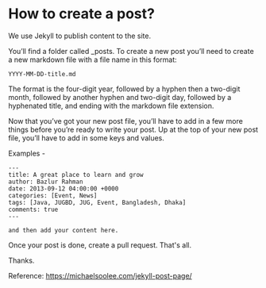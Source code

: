 # How to create a post? 

We use Jekyll to publish content to the site.  

You’ll find a folder called _posts. To create a new post you’ll need to create a new markdown file with a file name in this format:

`YYYY-MM-DD-title.md`

The format is the four-digit year, followed by a hyphen then a two-digit month, followed by another hyphen and two-digit day, followed by a hyphenated title, and ending with the markdown file extension.

Now that you’ve got your new post file, you’ll have to add in a few more things before you’re ready to write your post. Up at the top of your new post file, you’ll have to add in some keys and values. 

Examples -

````
---
title: A great place to learn and grow
author: Bazlur Rahman
date: 2013-09-12 04:00:00 +0000
categories: [Event, News]
tags: [Java, JUGBD, JUG, Event, Bangladesh, Dhaka]
comments: true
---

and then add your content here. 

````

Once your post is done, create a pull request. That's all.


Thanks. 


Reference: https://michaelsoolee.com/jekyll-post-page/
